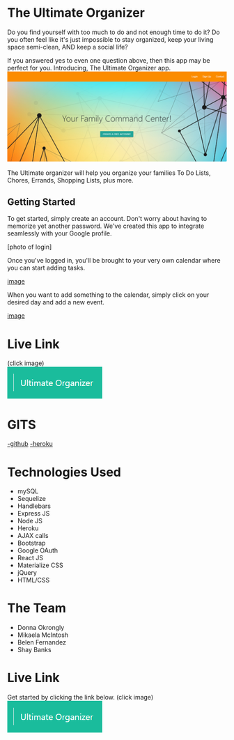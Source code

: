 # The Ultimate Organizer
Do you find yourself with too much to do and not enough time to do it? Do you often feel like it's just impossible to stay organized, keep your living space semi-clean, AND keep a social life?

If you answered yes to even one question above, then this app may be perfect for you.  Introducing, The Ultimate Organizer app. 
![imag](https://github.com/shayshae5482/Responsive-Portfolio/blob/master/assets/images/familycommandcenter.PNG)

The Ultimate organizer will help you organize your families To Do Lists, Chores, Errands, Shopping Lists, plus more. 

## Getting Started

To get started, simply create an account. Don't worry about having to memorize yet another password. We've created this app to integrate seamlessly with your Google profile. 

[photo of login]

Once you've logged in, you'll be brought to your very own calendar where you can start adding tasks. 

[image](https://github.com/shayshae5482/Responsive-Portfolio/blob/master/assets/images/project3calendar.png)



When you want to add something to the calendar, simply click on your desired day and add a new event.

[image](https://github.com/shayshae5482/Responsive-Portfolio/blob/master/assets/images/project3addnewevent.png)



# Live Link
(click image)<br>
<a href="https://testprojecttwo.herokuapp.com/">
    <img src="organizerLogoWide.png">
</a>

# GITS
<a href="https://github.com/Project-Team4/Project2-Team-3.git">-github</a>
<a href="https://git.heroku.com/testprojecttwo.git">-heroku</a>


# Technologies Used
* mySQL
* Sequelize
* Handlebars
* Express JS
* Node JS
* Heroku
* AJAX calls
* Bootstrap
* Google OAuth
* React JS
* Materialize CSS
* jQuery
* HTML/CSS

# The Team
* Donna Okrongly
* Mikaela McIntosh
* Belen Fernandez
* Shay Banks




# Live Link

Get started by clicking the link below. 
(click image)<br>
<a href="https://testprojecttwo.herokuapp.com/">
    <img src="organizerLogoWide.png">
</a>


